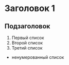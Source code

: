 # Заголовок 1

## Подзаголовок

1. Первый список
2. Второй список
3. Третий список

* ненумерованный список
